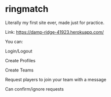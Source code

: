 # ringmatch
Literally my first site ever, made just for practice.

Link: https://damp-ridge-41923.herokuapp.com/

You can:

Login/Logout

Create Profiles

Create Teams

Request players to join your team with a message

Can confirm/ignore requests
